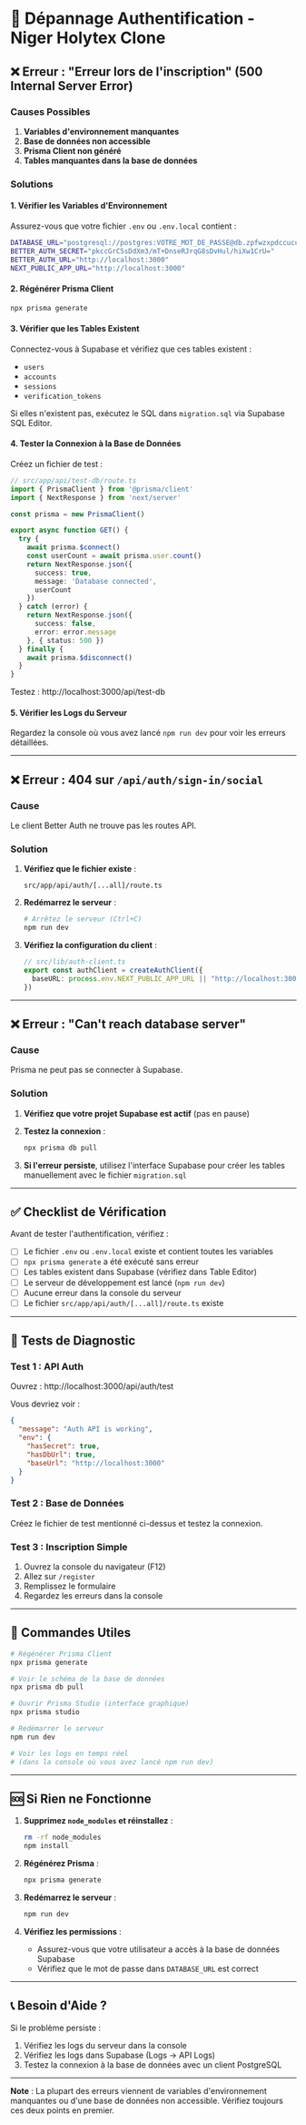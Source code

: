 # 🔧 Dépannage Authentification - Niger Holytex Clone

## ❌ Erreur : "Erreur lors de l'inscription" (500 Internal Server Error)

### Causes Possibles

1. **Variables d'environnement manquantes**
2. **Base de données non accessible**
3. **Prisma Client non généré**
4. **Tables manquantes dans la base de données**

### Solutions

#### 1. Vérifier les Variables d'Environnement

Assurez-vous que votre fichier `.env` ou `.env.local` contient :

```bash
DATABASE_URL="postgresql://postgres:VOTRE_MOT_DE_PASSE@db.zpfwzxpdccuculwsrafy.supabase.co:5432/postgres"
BETTER_AUTH_SECRET="pkccGrC5sDdXm3/mT+DnseRJrqG8sDvHul/hiXw1CrU="
BETTER_AUTH_URL="http://localhost:3000"
NEXT_PUBLIC_APP_URL="http://localhost:3000"
```

#### 2. Régénérer Prisma Client

```bash
npx prisma generate
```

#### 3. Vérifier que les Tables Existent

Connectez-vous à Supabase et vérifiez que ces tables existent :
- `users`
- `accounts`
- `sessions`
- `verification_tokens`

Si elles n'existent pas, exécutez le SQL dans `migration.sql` via Supabase SQL Editor.

#### 4. Tester la Connexion à la Base de Données

Créez un fichier de test :

```typescript
// src/app/api/test-db/route.ts
import { PrismaClient } from '@prisma/client'
import { NextResponse } from 'next/server'

const prisma = new PrismaClient()

export async function GET() {
  try {
    await prisma.$connect()
    const userCount = await prisma.user.count()
    return NextResponse.json({ 
      success: true, 
      message: 'Database connected',
      userCount 
    })
  } catch (error) {
    return NextResponse.json({ 
      success: false, 
      error: error.message 
    }, { status: 500 })
  } finally {
    await prisma.$disconnect()
  }
}
```

Testez : http://localhost:3000/api/test-db

#### 5. Vérifier les Logs du Serveur

Regardez la console où vous avez lancé `npm run dev` pour voir les erreurs détaillées.

---

## ❌ Erreur : 404 sur `/api/auth/sign-in/social`

### Cause

Le client Better Auth ne trouve pas les routes API.

### Solution

1. **Vérifiez que le fichier existe** :
   ```
   src/app/api/auth/[...all]/route.ts
   ```

2. **Redémarrez le serveur** :
   ```bash
   # Arrêtez le serveur (Ctrl+C)
   npm run dev
   ```

3. **Vérifiez la configuration du client** :
   ```typescript
   // src/lib/auth-client.ts
   export const authClient = createAuthClient({
     baseURL: process.env.NEXT_PUBLIC_APP_URL || "http://localhost:3000",
   })
   ```

---

## ❌ Erreur : "Can't reach database server"

### Cause

Prisma ne peut pas se connecter à Supabase.

### Solution

1. **Vérifiez que votre projet Supabase est actif** (pas en pause)

2. **Testez la connexion** :
   ```bash
   npx prisma db pull
   ```

3. **Si l'erreur persiste**, utilisez l'interface Supabase pour créer les tables manuellement avec le fichier `migration.sql`

---

## ✅ Checklist de Vérification

Avant de tester l'authentification, vérifiez :

- [ ] Le fichier `.env` ou `.env.local` existe et contient toutes les variables
- [ ] `npx prisma generate` a été exécuté sans erreur
- [ ] Les tables existent dans Supabase (vérifiez dans Table Editor)
- [ ] Le serveur de développement est lancé (`npm run dev`)
- [ ] Aucune erreur dans la console du serveur
- [ ] Le fichier `src/app/api/auth/[...all]/route.ts` existe

---

## 🧪 Tests de Diagnostic

### Test 1 : API Auth

Ouvrez : http://localhost:3000/api/auth/test

Vous devriez voir :
```json
{
  "message": "Auth API is working",
  "env": {
    "hasSecret": true,
    "hasDbUrl": true,
    "baseUrl": "http://localhost:3000"
  }
}
```

### Test 2 : Base de Données

Créez le fichier de test mentionné ci-dessus et testez la connexion.

### Test 3 : Inscription Simple

1. Ouvrez la console du navigateur (F12)
2. Allez sur `/register`
3. Remplissez le formulaire
4. Regardez les erreurs dans la console

---

## 📝 Commandes Utiles

```bash
# Régénérer Prisma Client
npx prisma generate

# Voir le schéma de la base de données
npx prisma db pull

# Ouvrir Prisma Studio (interface graphique)
npx prisma studio

# Redémarrer le serveur
npm run dev

# Voir les logs en temps réel
# (dans la console où vous avez lancé npm run dev)
```

---

## 🆘 Si Rien ne Fonctionne

1. **Supprimez `node_modules` et réinstallez** :
   ```bash
   rm -rf node_modules
   npm install
   ```

2. **Régénérez Prisma** :
   ```bash
   npx prisma generate
   ```

3. **Redémarrez le serveur** :
   ```bash
   npm run dev
   ```

4. **Vérifiez les permissions** :
   - Assurez-vous que votre utilisateur a accès à la base de données Supabase
   - Vérifiez que le mot de passe dans `DATABASE_URL` est correct

---

## 📞 Besoin d'Aide ?

Si le problème persiste :

1. Vérifiez les logs du serveur dans la console
2. Vérifiez les logs dans Supabase (Logs → API Logs)
3. Testez la connexion à la base de données avec un client PostgreSQL

---

**Note** : La plupart des erreurs viennent de variables d'environnement manquantes ou d'une base de données non accessible. Vérifiez toujours ces deux points en premier.
